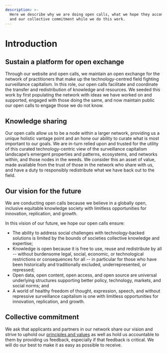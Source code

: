 ```yaml
---
description: >-
  Here we describe why we are doing open calls, what we hope they accomplish,
  and our collective commitment while we do this work.
---
```


# Introduction

## Sustain a platform for open exchange

Through our website and open calls, we maintain an open exchange for the network of practitioners that make up the technology-centred field fighting surveillance capitalism. In this role, our open calls facilitate and coordinate the transfer and redistribution of knowledge and resources. We seeded this work by first populating the network with ideas we have worked on and supported, engaged with those doing the same, and now maintain public our open calls to engage those we do not know.

## Knowledge sharing

Our open calls allow us to be a node within a larger network, providing us a unique holistic vantage point and an hone our ability to curate what is most important to our goals. We are in-turn relied upon and trusted for the utility of this curated technology-centric view of the surveillance capitalism landscape’s emergent properties and patterns, ecosystems, and networks within, and those nodes in the weeds. We consider this an asset of value, made available from the trust of those in the network who share with us, and have a duty to responsibly redistribute what we have back out to the field.

## Our vision for the future

We are conducting open calls because we believe in a globally open, inclusive equitable knowledge society with limitless opportunities for innovation, replication, and growth.

In this vision of our future, we hope our open calls ensure:

* The ability to address social challenges with technology-backed solutions is limited by the bounds of societies collective knowledge and expertise;
* Knowledge is open because it is free to use, reuse and redistribute by all -- without burdensome legal, social, economic, or technological restrictions or consequences for all --  in particular for those who have been historically and traditionally excluded, underrepresented, or repressed;
* Open data, open content, open access, and open source are universal underlying structures supporting better policy, technology, markets, and social norms; and
* A world of healthy freedom of thought, expression, speech, and without repressive surveillance capitalism is one with limitless opportunities for innovation, replication, and growth.

## Collective commitment

We ask that applicants and partners in our network share our vision and strive to uphold our [principles and values](principles-values.md) as well as hold us accountable to them by providing us feedback, especially if that feedback is critical. We will do our best to make it as easy as possible to receive.




